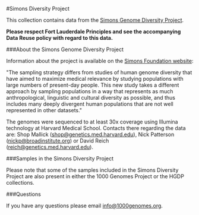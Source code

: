 #Simons Diversity Project

This collection contains data from the [Simons Genome Diversity Project](https://www.simonsfoundation.org/life-sciences/simons-genome-diversity-project-dataset/).

**Please respect Fort Lauderdale Principles and see the accompanying Data Reuse policy with regard to this data.**

###About the Simons Genome Diversity Project

Information about the project is available on the [Simons Foundation website](https://www.simonsfoundation.org/life-sciences/simons-genome-diversity-project-dataset/):

"The sampling strategy differs from studies of human genome diversity that have aimed to maximize medical relevance by studying populations with large numbers of present-day people. This new study takes a different approach by sampling populations in a way that represents as much anthropological, linguistic and cultural diversity as possible, and thus includes many deeply divergent human populations that are not well represented in other datasets."

The genomes were sequenced to at least 30x coverage using Illumina technology at Harvard Medical School. Contacts there regarding the data are: Shop Mallick (shop@genetics.med.harvard.edu), Nick Patterson (nickp@broadinstitute.org) or David Reich (reich@genetics.med.harvard.edu).

###Samples in the Simons Diversity Project

Please note that some of the samples included in the Simons Diversity Project are also present in either the 1000 Genomes Project or the HGDP collections.

###Questions

If you have any questions please email info@1000genomes.org.



